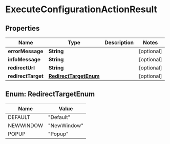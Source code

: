 
# ExecuteConfigurationActionResult

## Properties
Name | Type | Description | Notes
------------ | ------------- | ------------- | -------------
**errorMessage** | **String** |  |  [optional]
**infoMessage** | **String** |  |  [optional]
**redirectUrl** | **String** |  |  [optional]
**redirectTarget** | [**RedirectTargetEnum**](#RedirectTargetEnum) |  |  [optional]


<a name="RedirectTargetEnum"></a>
## Enum: RedirectTargetEnum
Name | Value
---- | -----
DEFAULT | &quot;Default&quot;
NEWWINDOW | &quot;NewWindow&quot;
POPUP | &quot;Popup&quot;




